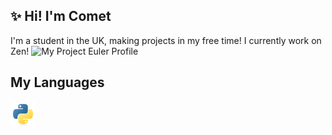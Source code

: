 ## ✨ Hi! I'm Comet
I'm a student in the UK, making projects in my free time!
I currently work on Zen!
![My Project Euler Profile](https://projecteuler.net/profile/cm3t.png)
## My Languages
<p align="left">
    <a href="https://www.python.org" target="_blank" rel="noreferrer"> 
        <img src="https://raw.githubusercontent.com/devicons/devicon/master/icons/python/python-original.svg" alt="python" width="40" height="40" /> 
    </a>
</p> 
